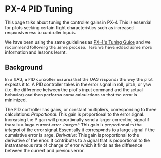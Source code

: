 # PX-4 PID Tuning

This page talks about tuning the controller gains in PX-4. This is essential for pilots seeking certain flight characteristics such as increased responsiveness to controller inputs.

We have been using the same guidelines as [PX-4's Tuning Guide](https://docs.px4.io/main/en/config_fw/pid_tuning_guide_fixedwing.html) and we recommend following the same process. Here we have added some more information and lessons learnt.

## Background 

In a UAS, a PID controller ensures that the UAS responds the way the pilot expects it to. A PID controller takes in the error signal in roll, pitch, or yaw (i.e. the difference between the pilot's input command and the actual behavior) and then performs some calculations so that the error is minimized.

The PID controller has gains, or constant multipliers, corresponding to three calculations:
*Proportional*: This gain is proportional to the error signal. Increasing the P gain will proportionally send a larger correcting signal if there is a large current error.
*Integral*: This gain is proportional to the *integral* of the error signal. Essentially it corresponds to a large signal if the cumulative error is large.
*Derivative*: This gain is proportional to the derivative of the error. It contributes to a signal that is proportional to the instantaneous rate of change of error which it finds as the difference between the current and previous error.


